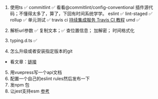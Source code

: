 1. 使用ts ✅ 
  commitlint ✅ 看看@commitlint/config-conventional 插件源代码；不懂得太多了，算了，下回有时间系统学学。
  eslint ✅ 
  lint-staged ✅
  rollup ✅ 
  单元测试 ✅
  travis ci [持续集成服务 Travis CI 教程](https://www.ruanyifeng.com/blog/2017/12/travis_ci_tutorial.html)
  umd ✅
2. 解析url参数 ✅
   复制文本；✅
   查位置信息；
   加解密；
   时间格式化
   
3. typing.d.ts ✅
4. 怎么升级或者安装指定版本的git 
 - 看文章：[链接](https://blog.csdn.net/weixin_44607611/article/details/113655989)
5. 用vuepress写一个api文档
6. 配置一个自己的eslint rules然后发布一下
7. 发npm 包
8. 让jest支持esm [参考](https://zhuanlan.zhihu.com/p/55306830)
